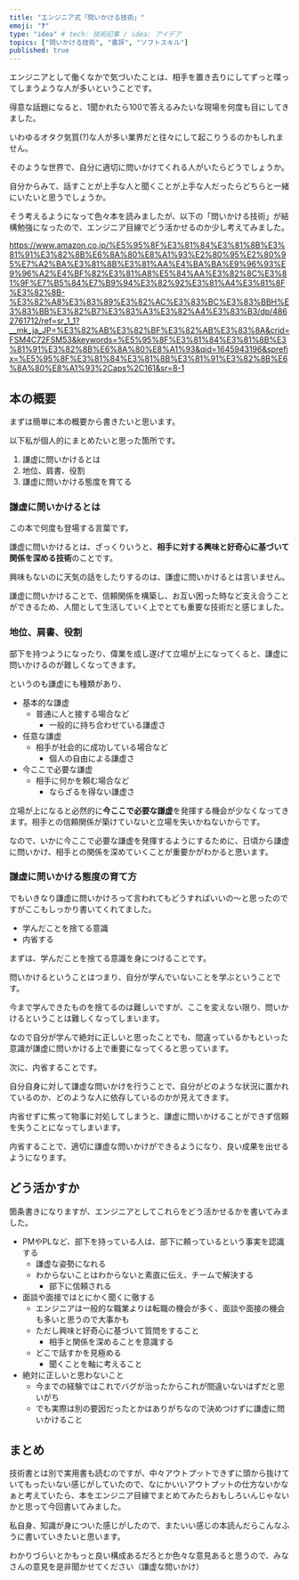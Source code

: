 ```yaml
---
title: "エンジニア式「問いかける技術」"
emoji: "❓"
type: "idea" # tech: 技術記事 / idea: アイデア
topics: ["問いかける技術", "書評", "ソフトスキル"]
published: true
---
```


エンジニアとして働くなかで気づいたことは、相手を置き去りにしてずっと喋ってしまうような人が多いということです。

得意な話題になると、1聞かれたら100で答えるみたいな現場を何度も目にしてきました。

いわゆるオタク気質(?)な人が多い業界だと往々にして起こりうるのかもしれません。

そのような世界で、自分に適切に問いかけてくれる人がいたらどうでしょうか。

自分からみて、話すことが上手な人と聞くことが上手な人だったらどちらと一緒にいたいと思うでしょうか。

そう考えるようになって色々本を読みましたが、以下の「問いかける技術」が結構勉強になったので、エンジニア目線でどう活かせるのか少し考えてみました。

https://www.amazon.co.jp/%E5%95%8F%E3%81%84%E3%81%8B%E3%81%91%E3%82%8B%E6%8A%80%E8%A1%93%E2%80%95%E2%80%95%E7%A2%BA%E3%81%8B%E3%81%AA%E4%BA%BA%E9%96%93%E9%96%A2%E4%BF%82%E3%81%A8%E5%84%AA%E3%82%8C%E3%81%9F%E7%B5%84%E7%B9%94%E3%82%92%E3%81%A4%E3%81%8F%E3%82%8B-%E3%82%A8%E3%83%89%E3%82%AC%E3%83%BC%E3%83%BBH%E3%83%BB%E3%82%B7%E3%83%A3%E3%82%A4%E3%83%B3/dp/4862761712/ref=sr_1_1?__mk_ja_JP=%E3%82%AB%E3%82%BF%E3%82%AB%E3%83%8A&crid=FSM4C72FSM53&keywords=%E5%95%8F%E3%81%84%E3%81%8B%E3%81%91%E3%82%8B%E6%8A%80%E8%A1%93&qid=1645943196&sprefix=%E5%95%8F%E3%81%84%E3%81%8B%E3%81%91%E3%82%8B%E6%8A%80%E8%A1%93%2Caps%2C161&sr=8-1

## 本の概要
まずは簡単に本の概要から書きたいと思います。

以下私が個人的にまとめたいと思った箇所です。

1. 謙虚に問いかけるとは
2. 地位、肩書、役割
3. 謙虚に問いかける態度を育てる

### 謙虚に問いかけるとは
この本で何度も登場する言葉です。

謙虚に問いかけるとは、ざっくりいうと、**相手に対する興味と好奇心に基づいて関係を深める技術**のことです。

興味もないのに天気の話をしたりするのは、謙虚に問いかけるとは言いません。

謙虚に問いかけることで、信頼関係を構築し、お互い困った時など支え合うことができるため、人間として生活していく上でとても重要な技術だと感じました。

### 地位、肩書、役割
部下を持つようになったり、偉業を成し遂げて立場が上になってくると、謙虚に問いかけるのが難しくなってきます。

というのも謙虚にも種類があり、

- 基本的な謙虚
  - 普通に人と接する場合など
    - 一般的に持ち合わせている謙虚さ
- 任意な謙虚
  - 相手が社会的に成功している場合など
    - 個人の自由による謙虚さ
- 今ここで必要な謙虚
  - 相手に何かを頼む場合など
    - ならざるを得ない謙虚さ

立場が上になると必然的に**今ここで必要な謙虚**を発揮する機会が少なくなってきます。相手との信頼関係が築けていないと立場を失いかねないからです。

なので、いかに今ここで必要な謙虚を発揮するようにするために、日頃から謙虚に問いかけ、相手との関係を深めていくことが重要かがわかると思います。

### 謙虚に問いかける態度の育て方
でもいきなり謙虚に問いかけろって言われてもどうすればいいの〜と思ったのですがここもしっかり書いてくれてました。

- 学んだことを捨てる意識
- 内省する

まずは、学んだことを捨てる意識を身につけることです。

問いかけるということはつまり、自分が学んでいないことを学ぶということです。

今まで学んできたものを捨てるのは難しいですが、ここを変えない限り、問いかけるということは難しくなってしまいます。

なので自分が学んで絶対に正しいと思ったことでも、間違っているかもといった意識が謙虚に問いかける上で重要になってくると思っています。

次に、内省することです。

自分自身に対して謙虚な問いかけを行うことで、自分がどのような状況に置かれているのか、どのような人に依存しているのかが見えてきます。

内省せずに焦って物事に対処してしまうと、謙虚に問いかけることができず信頼を失うことになってしまいます。

内省することで、適切に謙虚な問いかけができるようになり、良い成果を出せるようになります。

## どう活かすか
箇条書きになりますが、エンジニアとしてこれらをどう活かせるかを書いてみました。

- PMやPLなど、部下を持っている人は、部下に頼っているという事実を認識する
  - 謙虚な姿勢になれる
  - わからないことはわからないと素直に伝え、チームで解決する
    - 部下に信頼される
- 面談や面接ではとにかく聞くに徹する
  - エンジニアは一般的な職業よりは転職の機会が多く、面談や面接の機会も多いと思うので大事かも
  - ただし興味と好奇心に基づいて質問をすること
    - 相手と関係を深めることを意識する
  - どこで話すかを見極める
    - 聞くことを軸に考えること
- 絶対に正しいと思わないこと
  - 今までの経験ではこれでバグが治ったからこれが間違いないはずだと思いがち
  - でも実際は別の要因だったとかはありがちなので決めつけずに謙虚に問いかけること

## まとめ

技術書とは別で実用書も読むのですが、中々アウトプットできずに頭から抜けていてもったいない感じがしていたので、なにかいいアウトプットの仕方ないかなぁと考えていたら、本をエンジニア目線でまとめてみたらおもしろいんじゃないかと思って今回書いてみました。

私自身、知識が身についた感じがしたので、またいい感じの本読んだらこんなふうに書いていきたいと思います。

わかりづらいとかもっと良い構成あるだろとか色々な意見あると思うので、みなさんの意見を是非聞かせてください（謙虚な問いかけ）


